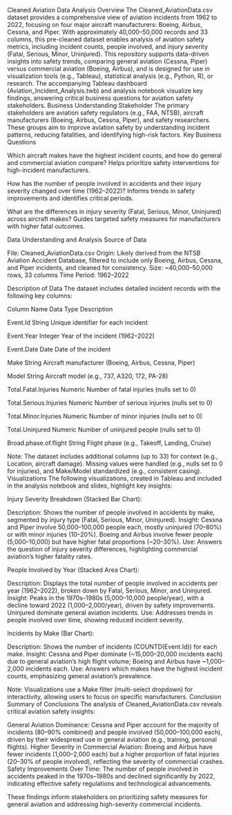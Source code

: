 Cleaned Aviation Data Analysis
Overview
The Cleaned_AviationData.csv dataset provides a comprehensive view of aviation incidents from 1962 to 2022, focusing on four major aircraft manufacturers: Boeing, Airbus, Cessna, and Piper. With approximately 40,000–50,000 records and 33 columns, this pre-cleaned dataset enables analysis of aviation safety metrics, including incident counts, people involved, and injury severity (Fatal, Serious, Minor, Uninjured). This repository supports data-driven insights into safety trends, comparing general aviation (Cessna, Piper) versus commercial aviation (Boeing, Airbus), and is designed for use in visualization tools (e.g., Tableau), statistical analysis (e.g., Python, R), or research. The accompanying Tableau dashboard (Aviation_Incident_Analysis.twb) and analysis notebook visualize key findings, answering critical business questions for aviation safety stakeholders.
Business Understanding
Stakeholder
The primary stakeholders are aviation safety regulators (e.g., FAA, NTSB), aircraft manufacturers (Boeing, Airbus, Cessna, Piper), and safety researchers. These groups aim to improve aviation safety by understanding incident patterns, reducing fatalities, and identifying high-risk factors.
Key Business Questions

Which aircraft makes have the highest incident counts, and how do general and commercial aviation compare?
Helps prioritize safety interventions for high-incident manufacturers.


How has the number of people involved in accidents and their injury severity changed over time (1962–2022)?
Informs trends in safety improvements and identifies critical periods.


What are the differences in injury severity (Fatal, Serious, Minor, Uninjured) across aircraft makes?
Guides targeted safety measures for manufacturers with higher fatal outcomes.



Data Understanding and Analysis
Source of Data

File: Cleaned_AviationData.csv
Origin: Likely derived from the NTSB Aviation Accident Database, filtered to include only Boeing, Airbus, Cessna, and Piper incidents, and cleaned for consistency.
Size: ~40,000–50,000 rows, 33 columns
Time Period: 1962–2022

Description of Data
The dataset includes detailed incident records with the following key columns:



Column Name
Data Type
Description



Event.Id
String
Unique identifier for each incident


Event.Year
Integer
Year of the incident (1962–2022)


Event.Date
Date
Date of the incident


Make
String
Aircraft manufacturer (Boeing, Airbus, Cessna, Piper)


Model
String
Aircraft model (e.g., 737, A320, 172, PA-28)


Total.Fatal.Injuries
Numeric
Number of fatal injuries (nulls set to 0)


Total.Serious.Injuries
Numeric
Number of serious injuries (nulls set to 0)


Total.Minor.Injuries
Numeric
Number of minor injuries (nulls set to 0)


Total.Uninjured
Numeric
Number of uninjured people (nulls set to 0)


Broad.phase.of.flight
String
Flight phase (e.g., Takeoff, Landing, Cruise)


Note: The dataset includes additional columns (up to 33) for context (e.g., Location, aircraft damage). Missing values were handled (e.g., nulls set to 0 for injuries), and Make/Model standardized (e.g., consistent casing).
Visualizations
The following visualizations, created in Tableau and included in the analysis notebook and slides, highlight key insights:

Injury Severity Breakdown (Stacked Bar Chart):

Description: Shows the number of people involved in accidents by make, segmented by injury type (Fatal, Serious, Minor, Uninjured).
Insight: Cessna and Piper involve 50,000–100,000 people each, mostly uninjured (70–80%) or with minor injuries (10–20%). Boeing and Airbus involve fewer people (5,000–10,000) but have higher fatal proportions (~20–30%).
Use: Answers the question of injury severity differences, highlighting commercial aviation’s higher fatality rates.


People Involved by Year (Stacked Area Chart):

Description: Displays the total number of people involved in accidents per year (1962–2022), broken down by Fatal, Serious, Minor, and Uninjured.
Insight: Peaks in the 1970s–1980s (5,000–10,000 people/year), with a decline toward 2022 (1,000–2,000/year), driven by safety improvements. Uninjured dominate general aviation incidents.
Use: Addresses trends in people involved over time, showing reduced incident severity.


Incidents by Make (Bar Chart):

Description: Shows the number of incidents (COUNTD(Event.Id)) for each make.
Insight: Cessna and Piper dominate (~15,000–20,000 incidents each) due to general aviation’s high flight volume; Boeing and Airbus have ~1,000–2,000 incidents each.
Use: Answers which makes have the highest incident counts, emphasizing general aviation’s prevalence.



Note: Visualizations use a Make filter (multi-select dropdown) for interactivity, allowing users to focus on specific manufacturers.
Conclusion
Summary of Conclusions
The analysis of Cleaned_AviationData.csv reveals critical aviation safety insights:

General Aviation Dominance: Cessna and Piper account for the majority of incidents (80–90% combined) and people involved (50,000–100,000 each), driven by their widespread use in general aviation (e.g., training, personal flights).
Higher Severity in Commercial Aviation: Boeing and Airbus have fewer incidents (1,000–2,000 each) but a higher proportion of fatal injuries (20–30% of people involved), reflecting the severity of commercial crashes.
Safety Improvements Over Time: The number of people involved in accidents peaked in the 1970s–1980s and declined significantly by 2022, indicating effective safety regulations and technological advancements.

These findings inform stakeholders on prioritizing safety measures for general aviation and addressing high-severity commercial incidents.
